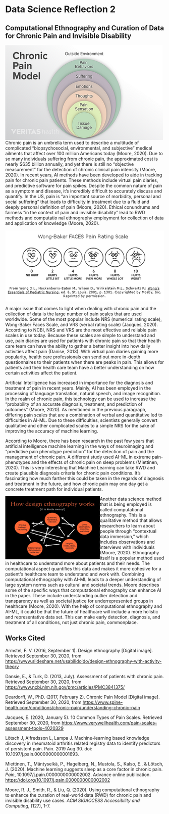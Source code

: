 # Data Science Reflection 2
## Computational Ethnography and Curation of Data for Chronic Pain and Invisible Disability

<img align = left src = "chronic-pain-model.png"  width = "500"  height = "300"> 

Chronic pain is an umbrella term used to describe a multitude of complicated “biopsychosocial, environmental, and subjective” medical ailments that affect over 100 million Americans today (Moore, 2020). Due to so many individuals suffering from chronic pain, the approximated cost is nearly $635 billion annually, and yet there is still no “objective measurement” for the detection of chronic clinical pain intensity (Moore, 2020). In recent years, AI methods have been developed to aide in tracking pain for chronic pain patients. These methods include virtual pain diaries, and predictive software for pain spikes. Despite the common nature of pain as a symptom and disease, it’s incredibly difficult to accurately discuss and quantify. In the US, pain is “an important source of morbidity, personal and social suffering” that leads to difficulty in treatment due to a fluid and deeply personal definition of pain (Moore, 2020). Ethical conundrums and fairness “in the context of pain and invisible disability” lead to RWD methods and computatio
nal ethnography employment for collection of data and application of knowledge (Moore, 2020). 

<img align = center src = "wong_baker_faces-56a6e17b5f9b58b7d0e53979.gif">

A major issue that comes to light when dealing with chronic pain and the collection of data is the large number of pain scales that are used worldwide. Some of the most popular include NRS (numerical rating scale), Wong-Baker Faces Scale, and VRS (verbal rating scale) (Jacques, 2020). According to NCBI, NRS and VRS are the most effective and reliable pain scales in use today. Because these scales are simple to understand and use, pain diaries are used for patients with chronic pain so that their health care team can have the ability to gather a better insight into how daily activities affect pain (Danise, 2013). With virtual pain diaries gaining more popularity, health care professionals can send out more in-depth questionnaires to their patients when there are peaks in pain. This allows for patients and their health care team have a better understanding on how certain activities affect the patient. 

Artificial Intelligence has increased in importance for the diagnosis and treatment of pain in recent years. Mainly, AI has been employed in the processing of language translation, natural speech, and image recognition. In the realm of chronic pain, this technology can be used to increase the “probability of an accurate diagnosis, treatment, and prediction of outcomes” (Moore, 2020). As mentioned in the previous paragraph, differing pain scales that are a combination of verbal and quantitative led to difficulties in AI-ML. Due to these difficulties, scientists generally convert qualitative and other complicated scales to a simple NRS for the sake of improving the accuracy of machine learning. 

According to Moore, there has been research in the past few years that artificial intelligence machine learning in the ways of neuroimaging and “predictive pain phenotype prediction” for the detection of pain and the management of chronic pain. A different study used AI-ML in extreme pain-phenotypes and the effects of chronic pain on sleep problems (Miettinen, 2020). This is very interesting that Machine Learning can take RWD and create plausible diagnosis criteria for chronic pain conditions. It’s fascinating how much farther this could be taken in the regards of diagnosis and treatment in the future, and how chronic pain may one day get a concrete treatment path for individual patients. 

<img align = left src = "dethno.jpg" width = "300"  height = "200" />
Another data science method that is being employed is called computational ethnography. This is a qualitative method that allows researchers to learn about people through “contextual data immersion,” which includes observations and interviews with individuals (Moore, 2020). Ethnography itself is a popular method used in healthcare to understand more about patients and their needs. The computational aspect quantifies this data and makes it more cohesive for a patient's healthcare team to understand and work with. Combining computational ethnography with AI-ML leads to a deeper understanding of large system norms such as cultural and societal trends. Moore describes some of the specific ways that computational ethnography can enhance AI in the paper. These include understanding outlier detection and transparency as well as societal justice for underrepresented groups in healthcare (Moore, 2020). With the help of computational ethnography and AI-ML, it could be that the future of healthcare will include a more holistic and representative data set. This can make early detection, diagnosis, and treatment of all conditions, not just chronic pain, commonplace. 

## Works Cited

Armstel, F. V. (2016, September 1). Design ethnography [Digital image]. Retrieved September 30, 2020, from https://www.slideshare.net/usabilidoido/design-ethnography-with-activity-theory 

Dansie, E., & Turk, D. (2013, July). Assessment of patients with chronic pain. Retrieved September 30, 2020, from https://www.ncbi.nlm.nih.gov/pmc/articles/PMC3841375/ 

Deardorff, W., PhD. (2017, February 2). Chronic Pain Model [Digital image]. Retrieved September 30, 2020, from https://www.spine-health.com/conditions/chronic-pain/understanding-chronic-pain 

Jacques, E. (2020, January 5). 10 Common Types of Pain Scales. Retrieved September 30, 2020, from https://www.verywellhealth.com/pain-scales-assessment-tools-4020329 

Lötsch J, Alfredsson L, Lampa J. Machine-learning based knowledge discovery in rheumatoid arthritis related registry data to identify predictors of persistent pain. Pain. 2019 Aug 30. doi: 10.1097/j.pain.0000000000001693. 

Miettinen, T., Mäntyselkä, P., Hagelberg, N., Mustola, S., Kalso, E., & Lötsch, J. (2020). Machine learning suggests sleep as a core factor in chronic pain. *Pain*, 10.1097/j.pain.0000000000002002. Advance online publication. https://doi.org/10.1097/j.pain.0000000000002002 

Moore, R. J., Smith, R., & Liu, Q. (2020). Using computational ethnography to enhance the curation of real-world data (RWD) for chronic pain and invisible disability use cases. *ACM SIGACCESS Accessibility and Computing*, (127), 1-7. 
